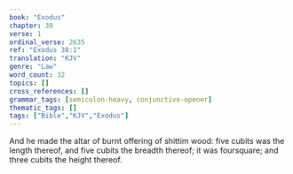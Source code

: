 ```yaml
---
book: "Exodus"
chapter: 38
verse: 1
ordinal_verse: 2635
ref: "Exodus 38:1"
translation: "KJV"
genre: "Law"
word_count: 32
topics: []
cross_references: []
grammar_tags: [semicolon-heavy, conjunctive-opener]
thematic_tags: []
tags: ["Bible","KJV","Exodus"]
---
```

And he made the altar of burnt offering of shittim wood: five cubits was the length thereof, and five cubits the breadth thereof; it was foursquare; and three cubits the height thereof.

